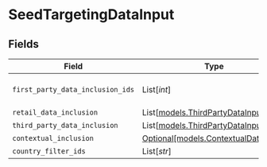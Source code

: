# SeedTargetingDataInput


## Fields

| Field                                                                    | Type                                                                     | Required                                                                 | Description                                                              |
| ------------------------------------------------------------------------ | ------------------------------------------------------------------------ | ------------------------------------------------------------------------ | ------------------------------------------------------------------------ |
| `first_party_data_inclusion_ids`                                         | List[*int*]                                                              | :heavy_minus_sign:                                                       | These are the AdvertiserTargetingDataIds for first party data.           |
| `retail_data_inclusion`                                                  | List[[models.ThirdPartyDataInput](../models/thirdpartydatainput.md)]     | :heavy_minus_sign:                                                       | RetailDataInclusion                                                      |
| `third_party_data_inclusion`                                             | List[[models.ThirdPartyDataInput](../models/thirdpartydatainput.md)]     | :heavy_minus_sign:                                                       | ThirdPartyDataInclusion                                                  |
| `contextual_inclusion`                                                   | [Optional[models.ContextualDataInput]](../models/contextualdatainput.md) | :heavy_minus_sign:                                                       | N/A                                                                      |
| `country_filter_ids`                                                     | List[*str*]                                                              | :heavy_minus_sign:                                                       | CountryFilterIds                                                         |